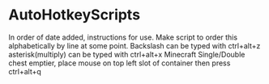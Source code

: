 # AutoHotkeyScripts
In order of date added, instructions for use. Make script to order this alphabetically by line at some point.
Backslash can be typed with ctrl+alt+z
asterisk(multiply) can be typed with ctrl+alt+x
Minecraft Single/Double chest emptier, place mouse on top left slot of container then press ctrl+alt+q